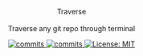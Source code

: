 <p align="center">
Traverse
<br>
<br>
Traverse any git repo through terminal
</p>
<p align="center">
  <a>
    <a href="https://goreportcard.com/badge/github.com/ninjaaung/traverse" />
    <img alt="commits" src="https://goreportcard.com/badge/github.com/ninjaaung/traverse" target="_blank" />
    <a href="https://github.com/ninjaaung/traverse/commits/master">
    <img alt="commits" src="https://img.shields.io/github/commit-activity/w/ninjaaung/traverse?color=green" target="_blank" />
  </a> 
  <a href="#" target="_blank">
    <img alt="License: MIT" src="https://img.shields.io/badge/License-MIT-yellow.svg" />
  </a>
</p>
<br>
